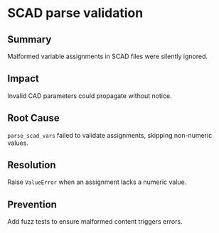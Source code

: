 # SCAD parse validation

## Summary
Malformed variable assignments in SCAD files were silently ignored.

## Impact
Invalid CAD parameters could propagate without notice.

## Root Cause
`parse_scad_vars` failed to validate assignments, skipping non-numeric values.

## Resolution
Raise `ValueError` when an assignment lacks a numeric value.

## Prevention
Add fuzz tests to ensure malformed content triggers errors.
